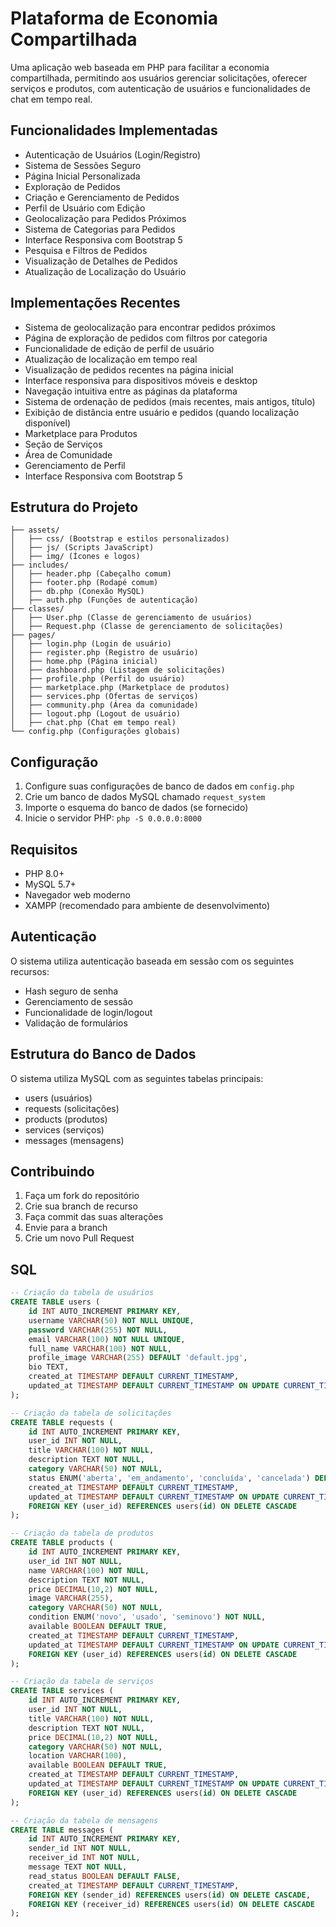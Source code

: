 
# Plataforma de Economia Compartilhada

Uma aplicação web baseada em PHP para facilitar a economia compartilhada, permitindo aos usuários gerenciar solicitações, oferecer serviços e produtos, com autenticação de usuários e funcionalidades de chat em tempo real.

## Funcionalidades Implementadas

- Autenticação de Usuários (Login/Registro)
- Sistema de Sessões Seguro
- Página Inicial Personalizada
- Exploração de Pedidos
- Criação e Gerenciamento de Pedidos
- Perfil de Usuário com Edição
- Geolocalização para Pedidos Próximos
- Sistema de Categorias para Pedidos
- Interface Responsiva com Bootstrap 5
- Pesquisa e Filtros de Pedidos
- Visualização de Detalhes de Pedidos
- Atualização de Localização do Usuário

## Implementações Recentes

- Sistema de geolocalização para encontrar pedidos próximos
- Página de exploração de pedidos com filtros por categoria
- Funcionalidade de edição de perfil de usuário
- Atualização de localização em tempo real
- Visualização de pedidos recentes na página inicial
- Interface responsiva para dispositivos móveis e desktop
- Navegação intuitiva entre as páginas da plataforma
- Sistema de ordenação de pedidos (mais recentes, mais antigos, título)
- Exibição de distância entre usuário e pedidos (quando localização disponível)
- Marketplace para Produtos
- Seção de Serviços
- Área de Comunidade
- Gerenciamento de Perfil
- Interface Responsiva com Bootstrap 5

## Estrutura do Projeto

```
├── assets/  
│   ├── css/ (Bootstrap e estilos personalizados)
│   ├── js/ (Scripts JavaScript)
│   ├── img/ (Ícones e logos)
├── includes/  
│   ├── header.php (Cabeçalho comum)
│   ├── footer.php (Rodapé comum)
│   ├── db.php (Conexão MySQL)
│   ├── auth.php (Funções de autenticação)
├── classes/  
│   ├── User.php (Classe de gerenciamento de usuários)
│   ├── Request.php (Classe de gerenciamento de solicitações)
├── pages/  
│   ├── login.php (Login de usuário)
│   ├── register.php (Registro de usuário)
│   ├── home.php (Página inicial)
│   ├── dashboard.php (Listagem de solicitações)
│   ├── profile.php (Perfil do usuário)
│   ├── marketplace.php (Marketplace de produtos)
│   ├── services.php (Ofertas de serviços)
│   ├── community.php (Área da comunidade)
│   ├── logout.php (Logout de usuário)
│   ├── chat.php (Chat em tempo real)
└── config.php (Configurações globais)
```

## Configuração

1. Configure suas configurações de banco de dados em `config.php`
2. Crie um banco de dados MySQL chamado `request_system`
3. Importe o esquema do banco de dados (se fornecido)
4. Inicie o servidor PHP: `php -S 0.0.0.0:8000`

## Requisitos

- PHP 8.0+
- MySQL 5.7+
- Navegador web moderno
- XAMPP (recomendado para ambiente de desenvolvimento)

## Autenticação

O sistema utiliza autenticação baseada em sessão com os seguintes recursos:
- Hash seguro de senha
- Gerenciamento de sessão
- Funcionalidade de login/logout
- Validação de formulários

## Estrutura do Banco de Dados

O sistema utiliza MySQL com as seguintes tabelas principais:
- users (usuários)
- requests (solicitações)
- products (produtos)
- services (serviços)
- messages (mensagens)

## Contribuindo

1. Faça um fork do repositório
2. Crie sua branch de recurso
3. Faça commit das suas alterações
4. Envie para a branch
5. Crie um novo Pull Request

## SQL

```sql
-- Criação da tabela de usuários
CREATE TABLE users (
    id INT AUTO_INCREMENT PRIMARY KEY,
    username VARCHAR(50) NOT NULL UNIQUE,
    password VARCHAR(255) NOT NULL,
    email VARCHAR(100) NOT NULL UNIQUE,
    full_name VARCHAR(100) NOT NULL,
    profile_image VARCHAR(255) DEFAULT 'default.jpg',
    bio TEXT,
    created_at TIMESTAMP DEFAULT CURRENT_TIMESTAMP,
    updated_at TIMESTAMP DEFAULT CURRENT_TIMESTAMP ON UPDATE CURRENT_TIMESTAMP
);

-- Criação da tabela de solicitações
CREATE TABLE requests (
    id INT AUTO_INCREMENT PRIMARY KEY,
    user_id INT NOT NULL,
    title VARCHAR(100) NOT NULL,
    description TEXT NOT NULL,
    category VARCHAR(50) NOT NULL,
    status ENUM('aberta', 'em_andamento', 'concluída', 'cancelada') DEFAULT 'aberta',
    created_at TIMESTAMP DEFAULT CURRENT_TIMESTAMP,
    updated_at TIMESTAMP DEFAULT CURRENT_TIMESTAMP ON UPDATE CURRENT_TIMESTAMP,
    FOREIGN KEY (user_id) REFERENCES users(id) ON DELETE CASCADE
);

-- Criação da tabela de produtos
CREATE TABLE products (
    id INT AUTO_INCREMENT PRIMARY KEY,
    user_id INT NOT NULL,
    name VARCHAR(100) NOT NULL,
    description TEXT NOT NULL,
    price DECIMAL(10,2) NOT NULL,
    image VARCHAR(255),
    category VARCHAR(50) NOT NULL,
    condition ENUM('novo', 'usado', 'seminovo') NOT NULL,
    available BOOLEAN DEFAULT TRUE,
    created_at TIMESTAMP DEFAULT CURRENT_TIMESTAMP,
    updated_at TIMESTAMP DEFAULT CURRENT_TIMESTAMP ON UPDATE CURRENT_TIMESTAMP,
    FOREIGN KEY (user_id) REFERENCES users(id) ON DELETE CASCADE
);

-- Criação da tabela de serviços
CREATE TABLE services (
    id INT AUTO_INCREMENT PRIMARY KEY,
    user_id INT NOT NULL,
    title VARCHAR(100) NOT NULL,
    description TEXT NOT NULL,
    price DECIMAL(10,2) NOT NULL,
    category VARCHAR(50) NOT NULL,
    location VARCHAR(100),
    available BOOLEAN DEFAULT TRUE,
    created_at TIMESTAMP DEFAULT CURRENT_TIMESTAMP,
    updated_at TIMESTAMP DEFAULT CURRENT_TIMESTAMP ON UPDATE CURRENT_TIMESTAMP,
    FOREIGN KEY (user_id) REFERENCES users(id) ON DELETE CASCADE
);

-- Criação da tabela de mensagens
CREATE TABLE messages (
    id INT AUTO_INCREMENT PRIMARY KEY,
    sender_id INT NOT NULL,
    receiver_id INT NOT NULL,
    message TEXT NOT NULL,
    read_status BOOLEAN DEFAULT FALSE,
    created_at TIMESTAMP DEFAULT CURRENT_TIMESTAMP,
    FOREIGN KEY (sender_id) REFERENCES users(id) ON DELETE CASCADE,
    FOREIGN KEY (receiver_id) REFERENCES users(id) ON DELETE CASCADE
);
```
